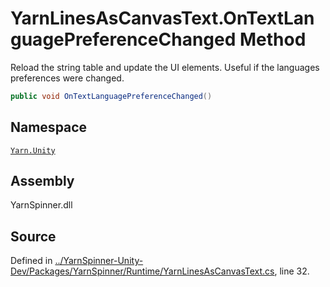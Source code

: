 <!-- This file was generated by a tool. Do not edit this file by hand. -->

# YarnLinesAsCanvasText.OnTextLanguagePreferenceChanged Method

Reload the string table and update the UI elements. Useful if
the languages preferences were changed.


```csharp
public void OnTextLanguagePreferenceChanged()
```



## Namespace
[`Yarn.Unity`](/api/csharp/yarn.unity/README.md)

## Assembly
YarnSpinner.dll

## Source
Defined in [../YarnSpinner-Unity-Dev/Packages/YarnSpinner/Runtime/YarnLinesAsCanvasText.cs](https://github.com/YarnSpinnerTool/YarnSpinner-Unity//blob/develop/Runtime/YarnLinesAsCanvasText.cs#L32), line 32.
